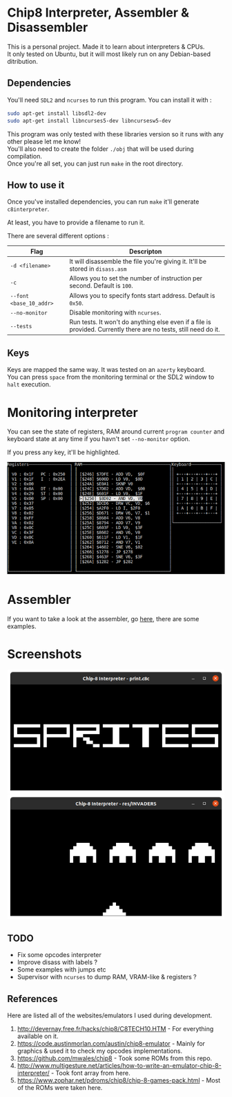 # Chip8 Interpreter, Assembler & Disassembler
This is a personal project. Made it to learn about interpreters & CPUs.  
It only tested on Ubuntu, but it will most likely run on any Debian-based ditribution.  


## Dependencies
You'll need `SDL2` and `ncurses` to run this program. You can install it with :  
```sh
sudo apt-get install libsdl2-dev
sudo apt-get install libncurses5-dev libncursesw5-dev
```
This program was only tested with these libraries version so it runs with any other please let me know!  
You'll also need to create the folder `./obj` that will be used during compilation.  
Once you're all set, you can just run `make` in the root directory.


## How to use it


Once you've installed dependencies, you can run `make` it'll generate `c8interpreter`.  

At least, you have to provide a filename to run it.  

There are several different options :

 Flag | Descripton |
| --- | --- |
| `-d <filename>` | It will disassemble the file you're giving it. It'll be stored in `disass.asm`
|`-c` | Allows you to set the number of instruction per second. Default is `100`.
|`--font <base_10_addr>` | Allows you to specify fonts start address. Default is `0x50`.
|`--no-monitor` | Disable monitoring with `ncurses`.
|`--tests` | Run tests. It won't do anything else even if a file is provided. Currently there are no tests, still need do it.    

## Keys
Keys are mapped the same way. It was tested on an `azerty` keyboard.  
You can press `space` from the monitoring terminal or the SDL2 window to `halt` execution.
 
# Monitoring interpreter
You can see the state of registers, RAM around current `program counter` and keyboard state at any time if you havn't set `--no-monitor` option. 

If you press any key, it'll be highlighted.

![Monitor example](./res/doc/monitor.png)
  

# Assembler

If you want to take a look at the assembler, go [here](./assembler), there are some examples.

# Screenshots
![sprites](./res/doc/sprites.png)
![invaders](./res/doc/invaders.png)

## TODO

- Fix some opcodes interpreter
- Improve disass with labels ?
- Some examples with jumps etc
- Supervisor with `ncurses` to dump RAM, VRAM-like & registers ?

## References

Here are listed all of the websites/emulators I used during development.  
1. http://devernay.free.fr/hacks/chip8/C8TECH10.HTM - For everything available on it.
2. https://code.austinmorlan.com/austin/chip8-emulator - Mainly for graphics & used it to check my opcodes implementations.
3. https://github.com/mwales/chip8 - Took some ROMs from this repo.
4. http://www.multigesture.net/articles/how-to-write-an-emulator-chip-8-interpreter/ - Took font array from here.
5. https://www.zophar.net/pdroms/chip8/chip-8-games-pack.html - Most of the ROMs were taken here.
